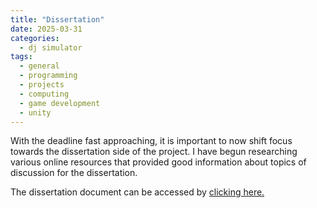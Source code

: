 ```yaml
---
title: "Dissertation"
date: 2025-03-31
categories:
  - dj simulator
tags:
  - general
  - programming
  - projects
  - computing
  - game development
  - unity
---
```


With the deadline fast approaching, it is important to now shift focus towards the dissertation side of the project. I have begun researching various online resources that provided good information about topics of discussion for the dissertation.

The dissertation document can be accessed by [clicking here.](/assets/downloads/DJ_Simulator_Dissertation.pdf)
